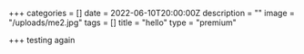 +++
categories = []
date = 2022-06-10T20:00:00Z
description = ""
image = "/uploads/me2.jpg"
tags = []
title = "hello"
type = "premium"

+++
testing again